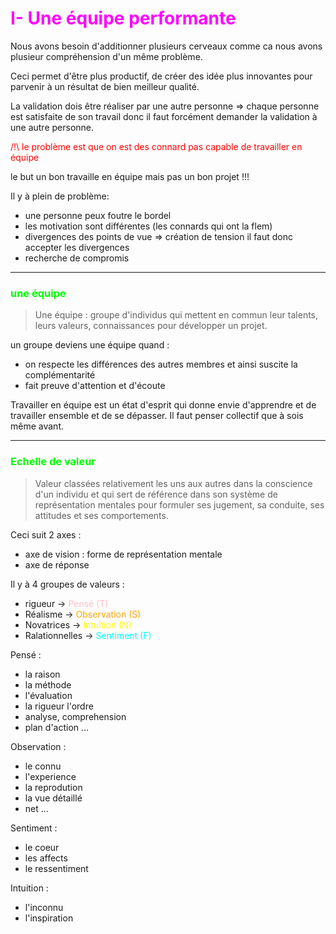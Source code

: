 
# <font color = magenta> I- Une équipe performante </font>

Nous avons besoin d'additionner plusieurs cerveaux comme ca nous avons plusieur compréhension d'un même problème. 

Ceci permet d'être plus productif, de créer des idée plus innovantes pour parvenir à un résultat de bien meilleur qualité.

La validation dois être réaliser par une autre personne => chaque personne est satisfaite de son travail donc il faut forcément demander la validation à une autre personne.

<font color = red> /!\ le problème est que on est des connard pas capable de travailler en équipe </font>

le but un bon travaille en équipe mais pas un bon projet !!! 

Il y à plein de problème:
- une personne peux foutre le bordel
- les motivation sont différentes (les connards qui ont la flem)
- divergences des points de vue => création de tension il faut donc accepter les divergences 
- recherche de compromis

---
### <font color = lime> une équipe </font> <br>
> Une équipe : groupe d'individus qui mettent en commun leur talents, leurs valeurs, connaissances pour développer un projet.

un groupe deviens une équipe quand :
- on respecte les différences des autres membres et ainsi suscite la complémentarité 
- fait preuve d'attention et d'écoute

Travailler en équipe est un état d'esprit qui donne envie d'apprendre et de travailler ensemble et de se dépasser. Il faut penser collectif que à sois même avant.

---
### <font color = lime>Echelle de valeur</font> <br> 
> Valeur classées relativement les uns aux autres dans la conscience d'un individu et qui sert de référence dans son système de représentation mentales pour formuler ses jugement, sa conduite, ses attitudes et ses comportements.

Ceci suit 2 axes :
- axe de vision : forme de représentation mentale
- axe de réponse

Il y à 4 groupes de valeurs :
- rigueur -> <font color = pink> Pensé (T) </font>
- Réalisme -> <font color = orange> Observation (S) </font>
- Novatrices -> <font color = yellow> Intuition (N) </font>
- Ralationnelles -> <font color = cyan> Sentiment (F) </font>

Pensé :
- la raison
- la méthode
- l'évaluation
- la rigueur l'ordre
- analyse, comprehension
- plan d'action ...

Observation :
- le connu
- l'experience
- la reprodution 
- la vue détaillé 
- net ...

Sentiment :
- le coeur 
- les affects
- le ressentiment 

Intuition :
- l'inconnu
- l'inspiration 

